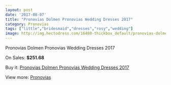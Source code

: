 ```yaml
---
layout: post
date: '2017-08-07'
title: "Pronovias Dolmen Pronovias Wedding Dresses 2017"
category: Pronovias
tags: ["little","bridesmaid","dresses","rosy","wedding"]
image: http://img.hectodress.com/16480-thickbox_default/pronovias-dolmen-pronovias-wedding-dresses-2013.jpg
---
```

Pronovias Dolmen Pronovias Wedding Dresses 2017

On Sales: **$251.68**
<a href="https://www.hectodress.com/pronovias/7955-pronovias-dolmen-pronovias-wedding-dresses-2013.html"><amp-img layout="responsive" width="600" height="600" src="//img.hectodress.com/16480-thickbox_default/pronovias-dolmen-pronovias-wedding-dresses-2013.jpg" alt="Pronovias Dolmen Pronovias Wedding Dresses 2017 0" /></a>
<a href="https://www.hectodress.com/pronovias/7955-pronovias-dolmen-pronovias-wedding-dresses-2013.html"><amp-img layout="responsive" width="600" height="600" src="//img.hectodress.com/16483-thickbox_default/pronovias-dolmen-pronovias-wedding-dresses-2013.jpg" alt="Pronovias Dolmen Pronovias Wedding Dresses 2017 1" /></a>
<a href="https://www.hectodress.com/pronovias/7955-pronovias-dolmen-pronovias-wedding-dresses-2013.html"><amp-img layout="responsive" width="600" height="600" src="//img.hectodress.com/16482-thickbox_default/pronovias-dolmen-pronovias-wedding-dresses-2013.jpg" alt="Pronovias Dolmen Pronovias Wedding Dresses 2017 2" /></a>
<a href="https://www.hectodress.com/pronovias/7955-pronovias-dolmen-pronovias-wedding-dresses-2013.html"><amp-img layout="responsive" width="600" height="600" src="//img.hectodress.com/16481-thickbox_default/pronovias-dolmen-pronovias-wedding-dresses-2013.jpg" alt="Pronovias Dolmen Pronovias Wedding Dresses 2017 3" /></a>

Buy it: [Pronovias Dolmen Pronovias Wedding Dresses 2017](https://www.hectodress.com/pronovias/7955-pronovias-dolmen-pronovias-wedding-dresses-2013.html "Pronovias Dolmen Pronovias Wedding Dresses 2017")

View more: [Pronovias](https://www.hectodress.com/139-pronovias "Pronovias")